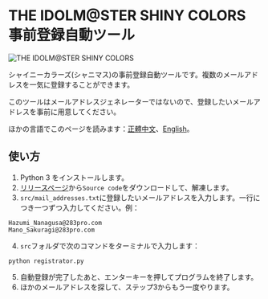 # THE IDOLM@STER SHINY COLORS 事前登録自動ツール

![THE IDOLM@STER SHINY COLORS](https://idolmaster-shinycolors.bxd.co.jp/pc/static/img/top/logo.png)

シャイニーカラーズ(シャニマス)の事前登録自動ツールです。複数のメールアドレスを一気に登録することができます。

このツールはメールアドレスジェネレーターではないので、登録したいメールアドレスを事前に用意してください。

ほかの言語でこのページを読みます：[正體中文](README.zh-tw.md)、[English](README.en.md)。

## 使い方

1. Python 3 をインストールします。
2. [リリースページ](https://github.com/HatsanK/ImasShinyColorsPreregistrationTool/releases/latest)から`Source code`をダウンロードして、解凍します。
3. `src/mail_addresses.txt`に登録したいメールアドレスを入力します。一行につき一つずつ入力してください。例：

```
Hazumi_Nanagusa@283pro.com
Mano_Sakuragi@283pro.com
```

4. `src`フォルダで次のコマンドをターミナルで入力します：

```
python registrator.py
```

5. 自動登録が完了したあと、エンターキーを押してプログラムを終了します。
6. ほかのメールアドレスを探して、ステップ3からもう一度やります。
